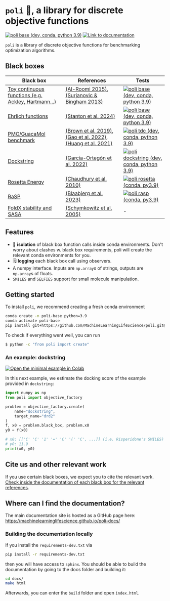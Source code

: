 # `poli` 🧪, a library for discrete objective functions

[![poli base (dev, conda, python 3.9)](https://github.com/MachineLearningLifeScience/poli/actions/workflows/python-tox-testing-base.yml/badge.svg)](https://github.com/MachineLearningLifeScience/poli/actions/workflows/python-tox-testing-base.yml)
[![Link to documentation](https://img.shields.io/badge/documentation-poli_docs-blue)](https://machinelearninglifescience.github.io/poli-docs/)

`poli` is a library of discrete objective functions for benchmarking optimization algorithms.

## Black boxes

| Black box | References | Tests
|----------|----------|----------|
|   [Toy continuous functions (e.g. Ackley, Hartmann...)](https://machinelearninglifescience.github.io/poli-docs/using_poli/objective_repository/toy_continuous_problems.html) |  [(Al-Roomi 2015)](https://www.al-roomi.org/benchmarks/unconstrained), [(Surjanovic & Bingham 2013)](https://www.sfu.ca/~ssurjano/optimization.html)  |   [![poli base (dev, conda, python 3.9)](https://github.com/MachineLearningLifeScience/poli/actions/workflows/python-tox-testing-base.yml/badge.svg)](https://github.com/MachineLearningLifeScience/poli/actions/workflows/python-tox-testing-base.yml)  |
|   [Ehrlich functions](https://machinelearninglifescience.github.io/poli-docs/using_poli/objective_repository/ehrlich_functions.html)  |    [(Stanton et al. 2024)](https://arxiv.org/abs/2407.00236)  | [![poli base (dev, conda, python 3.9)](https://github.com/MachineLearningLifeScience/poli/actions/workflows/python-tox-testing-base.yml/badge.svg)](https://github.com/MachineLearningLifeScience/poli/actions/workflows/python-tox-testing-base.yml)
|   [PMO/GuacaMol benchmark](https://machinelearninglifescience.github.io/poli-docs/#small-molecules)  |   [(Brown et al. 2019)](https://arxiv.org/abs/1811.09621), [(Gao et al. 2022)](https://openreview.net/forum?id=yCZRdI0Y7G), [(Huang et al. 2021)](https://openreview.net/pdf?id=8nvgnORnoWr)  | [![poli tdc (dev, conda, python 3.9)](https://github.com/MachineLearningLifeScience/poli/actions/workflows/python-tox-testing-tdc-env.yml/badge.svg)](https://github.com/MachineLearningLifeScience/poli/actions/workflows/python-tox-testing-tdc-env.yml)
|   [Dockstring](https://machinelearninglifescience.github.io/poli-docs/using_poli/objective_repository/dockstring.html) |  [(García-Ortegón et al. 2022)](https://pubs.acs.org/doi/full/10.1021/acs.jcim.1c01334)  | [![poli dockstring (dev, conda, python 3.9)](https://github.com/MachineLearningLifeScience/poli/actions/workflows/python-tox-testing-dockstring-env.yml/badge.svg)](https://github.com/MachineLearningLifeScience/poli/actions/workflows/python-tox-testing-dockstring-env.yml)
|   [Rosetta Energy](https://machinelearninglifescience.github.io/poli-docs/using_poli/objective_repository/Rosetta_energy.html)  |   [(Chaudhury et al. 2010)](https://academic.oup.com/bioinformatics/article/26/5/689/212442)  | [![poli rosetta (conda, py3.9)](https://github.com/MachineLearningLifeScience/poli/actions/workflows/python-tox-testing-rosetta-env.yml/badge.svg)](https://github.com/MachineLearningLifeScience/poli/actions/workflows/python-tox-testing-rosetta-env.yml)
|   [RaSP](https://machinelearninglifescience.github.io/poli-docs/using_poli/objective_repository/RaSP.html)  |   [(Blaabjerg et al. 2023)](https://elifesciences.org/articles/82593)  | [![poli rasp (conda, py3.9)](https://github.com/MachineLearningLifeScience/poli/actions/workflows/python-tox-testing-rasp-env.yml/badge.svg)](https://github.com/MachineLearningLifeScience/poli/actions/workflows/python-tox-testing-rasp-env.yml)
|   [FoldX stability and SASA](https://machinelearninglifescience.github.io/poli-docs/#proteins)  |   [(Schymkowitz et al. 2005)](https://academic.oup.com/nar/article/33/suppl_2/W382/2505499?login=true) |  -  |

## Features
- 🔲 **isolation** of black box function calls inside conda environments. Don't worry about clashes w. black box requirements, poli will create the relevant conda environments for you.
- 🗒️ **logging** each black box call using observers.
-  A numpy interface. Inputs are `np.array`s of strings, outputs are `np.array`s of floats.
- `SMILES` and `SELFIES` support for small molecule manipulation.

## Getting started

To install `poli`, we recommend creating a fresh conda environment

```bash
conda create -n poli-base python=3.9
conda activate poli-base
pip install git+https://github.com/MachineLearningLifeScience/poli.git@dev
```

To check if everything went well, you can run

```bash
$ python -c "from poli import create"
```

### An example: dockstring

[![Open the minimal example in Colab](https://colab.research.google.com/assets/colab-badge.svg/)](https://colab.research.google.com/drive/1-IISCebWYfu0QhuCJ11wOag8aKOiPtls?usp=sharing)

In this next example, we estimate the docking score of the example provided in `dockstring`:
```python
import numpy as np
from poli import objective_factory

problem = objective_factory.create(
    name="dockstring",
    target_name="drd2"
)
f, x0 = problem.black_box, problem.x0
y0 = f(x0)

# x0: [['C' 'C' '1' '=' 'C' '(' 'C', ...]] (i.e. Risperidone's SMILES)
# y0: 11.9
print(x0, y0)
```

## Cite us and other relevant work

If you use certain black boxes, we expect you to cite the relevant work. [Check inside the documentation of each black box for the relevant references](https://machinelearninglifescience.github.io/poli-docs/using_poli/objective_repository/all_objectives.html).


## Where can I find the documentation?

The main documentation site is hosted as a GitHub page here: https://machinelearninglifescience.github.io/poli-docs/

### Building the documentation locally

If you install the `requirements-dev.txt` via

```bash
pip install -r requirements-dev.txt
```

then you will have access to `sphinx`. You should be able to build the documentation by going to the docs folder and building it:

```bash
cd docs/
make html
```

Afterwards, you can enter the `build` folder and open `index.html`.

